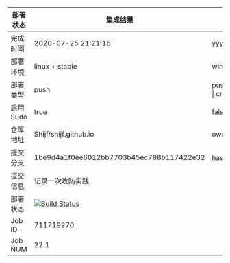 


部署状态 | 集成结果 | 参考值
---|---|---
完成时间 | 2020-07-25 21:21:16 | yyyy-mm-dd hh:mm:ss
部署环境 | linux + stable | window \| linux + stable
部署类型 | push | push \| pull_request \| api \| cron
启用Sudo | true | false \| true
仓库地址 | Shijf/shijf.github.io | owner_name/repo_name
提交分支 | 1be9d4a1f0ee6012bb7703b45ec788b117422e32 | hash 16位
提交信息 | 记录一次攻防实践 |
部署状态 | [![Build Status](https://travis-ci.org/Shijf/shijf.github.io.svg?branch=hexo)](https://travis-ci.org/Shijf/shijf.github.io)
Job ID   | 711719270 |
Job NUM  | 22.1 |
